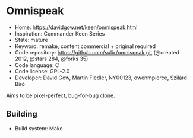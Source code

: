 # Omnispeak

- Home: https://davidgow.net/keen/omnispeak.html
- Inspiration: Commander Keen Series
- State: mature
- Keyword: remake, content commercial + original required
- Code repository: https://github.com/sulix/omnispeak.git (@created 2012, @stars 284, @forks 35)
- Code language: C
- Code license: GPL-2.0
- Developer: David Gow, Martin Fiedler, NY00123, owenmpierce, Szilárd Biró

Aims to be pixel-perfect, bug-for-bug clone.

## Building

- Build system: Make
